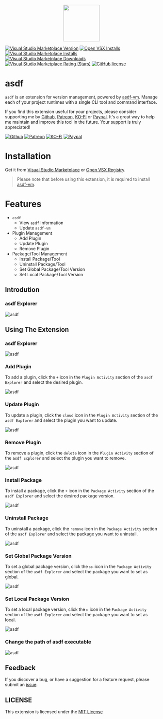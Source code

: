 <p align="center">
  <img src="https://github.com/nguyenngoclongdev/cdn/raw/HEAD/images/asdf/logo.png" width="120" height="120" />
</p>

[![Visual Studio Marketplace Version](https://img.shields.io/visual-studio-marketplace/v/nguyenngoclong.asdf)](https://marketplace.visualstudio.com/items?itemName=nguyenngoclong.asdf)
[![Open VSX Installs](https://img.shields.io/open-vsx/dt/nguyenngoclong/asdf?color=%2396C41F&label=open-vsx)](https://open-vsx.org/extension/nguyenngoclong/asdf)
[![Visual Studio Marketplace Installs](https://img.shields.io/visual-studio-marketplace/i/nguyenngoclong.asdf?label=vs-marketplace)](https://marketplace.visualstudio.com/items?itemName=nguyenngoclong.asdf)
[![Visual Studio Marketplace Downloads](https://img.shields.io/visual-studio-marketplace/d/nguyenngoclong.asdf)](https://marketplace.visualstudio.com/items?itemName=nguyenngoclong.asdf)
[![Visual Studio Marketplace Rating (Stars)](https://img.shields.io/visual-studio-marketplace/stars/nguyenngoclong.asdf)](https://marketplace.visualstudio.com/items?itemName=nguyenngoclong.asdf)
[![GitHub license](https://img.shields.io/badge/license-MIT-blue.svg?style=flat-square)](LICENSE)

# asdf

`asdf` is an extension for version management, powered by [asdf-vm](https://asdf-vm.com/guide/introduction.html). Manage each of your project runtimes with a single CLI tool and command interface.

If you find this extension useful for your projects, please consider supporting me by [Github](https://github.com/sponsors/nguyenngoclongdev), [Patreon](https://patreon.com/nguyenngoclong), [KO-FI](https://ko-fi.com/nguyenngoclong) or [Paypal](https://paypal.me/longnguyenngoc). It's a great way to help me maintain and improve this tool in the future. Your support is truly appreciated!

[![Github](https://img.shields.io/badge/Github-F15689?style=for-the-badge&logo=github&logoColor=white)](https://github.com/sponsors/nguyenngoclongdev)
[![Patreon](https://img.shields.io/badge/Patreon-F96854?style=for-the-badge&logo=patreon&logoColor=white)](https://patreon.com/nguyenngoclong)
[![KO-FI](https://img.shields.io/badge/Ko--fi-F16061?style=for-the-badge&logo=ko-fi&logoColor=white)](https://ko-fi.com/nguyenngoclong)
[![Paypal](https://img.shields.io/badge/PayPal-00457C?style=for-the-badge&logo=paypal&logoColor=white)](https://paypal.me/longnguyenngoc)

# Installation

Get it from [Visual Studio Marketplace](https://marketplace.visualstudio.com/items?itemName=nguyenngoclong.asdf) or [Open VSX Registry](https://open-vsx.org/extension/nguyenngoclong/asdf).

> Please note that before using this extension, it is required to install [asdf-vm](https://asdf-vm.com/guide/getting-started.html).

# Features

-   `asdf`
    -   View `asdf` Information
    -   Update `asdf-vm`
-   Plugin Management
    -   Add Plugin
    -   Update Plugin
    -   Remove Plugin
-   Package/Tool Management
    -   Install Package/Tool
    -   Uninstall Package/Tool
    -   Set Global Package/Tool Version
    -   Set Local Package/Tool Version

## Introdution

### asdf Explorer

![asdf](https://github.com/nguyenngoclongdev/cdn/raw/HEAD/images/asdf/activity-bar.gif)

## Using The Extension

### asdf Explorer

![asdf](https://github.com/nguyenngoclongdev/cdn/raw/HEAD/images/asdf/asdf-explorer.gif)

### Add Plugin

To add a plugin, click the `+` icon in the `Plugin Activity` section of the `asdf Explorer` and select the desired plugin.

![asdf](https://github.com/nguyenngoclongdev/cdn/raw/HEAD/images/asdf/install-plugin.gif)

### Update Plugin

To update a plugin, click the `cloud` icon in the `Plugin Activity` section of the `asdf Explorer` and select the plugin you want to update.

![asdf](https://github.com/nguyenngoclongdev/cdn/raw/HEAD/images/asdf/update-plugin.gif)

### Remove Plugin

To remove a plugin, click the `delete` icon in the `Plugin Activity` section of the `asdf Explorer` and select the plugin you want to remove.

![asdf](https://github.com/nguyenngoclongdev/cdn/raw/HEAD/images/asdf/remove-plugin.gif)

### Install Package

To install a package, click the `+` icon in the `Package Activity` section of the `asdf Explorer` and select the desired package version.

![asdf](https://github.com/nguyenngoclongdev/cdn/raw/HEAD/images/asdf/install-package.gif)

### Uninstall Package

To uninstall a package, click the `remove` icon in the `Package Activity` section of the `asdf Explorer` and select the package you want to uninstall.

![asdf](https://github.com/nguyenngoclongdev/cdn/raw/HEAD/images/asdf/remove-package.gif)

### Set Global Package Version

To set a global package version, click the `▷▷` icon in the `Package Activity` section of the `asdf Explorer` and select the package you want to set as global.

![asdf](https://github.com/nguyenngoclongdev/cdn/raw/HEAD/images/asdf/set-global-package.gif)

### Set Local Package Version

To set a local package version, click the `▷` icon in the `Package Activity` section of the `asdf Explorer` and select the package you want to set as local.

![asdf](https://github.com/nguyenngoclongdev/cdn/raw/HEAD/images/asdf/set-local-package.gif)

### Change the path of asdf executable

![asdf](https://github.com/nguyenngoclongdev/cdn/raw/HEAD/images/asdf/change-executable.gif)

## Feedback

If you discover a bug, or have a suggestion for a feature request, please
submit an [issue](https://github.com/nguyenngoclongdev/vs-asdf/issues).

## LICENSE

This extension is licensed under the [MIT License](LICENSE)
